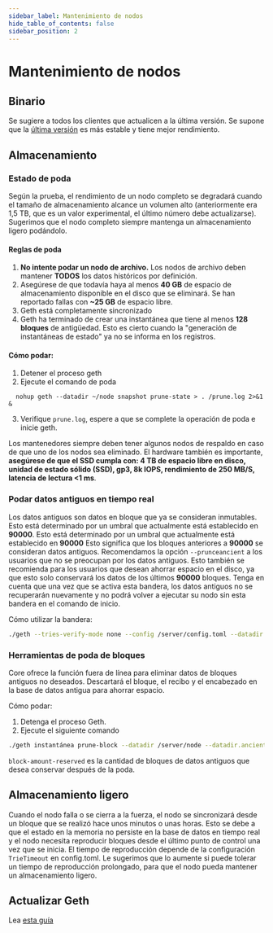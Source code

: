```yaml
---
sidebar_label: Mantenimiento de nodos
hide_table_of_contents: false
sidebar_position: 2
---
```


# Mantenimiento de nodos

## Binario

Se sugiere a todos los clientes que actualicen a la última versión. Se supone que la [última versión](https://github.com/coredao-org/core-chain/releases/latest) es más estable y tiene mejor rendimiento.

## Almacenamiento

### Estado de poda

Según la prueba, el rendimiento de un nodo completo se degradará cuando el tamaño de almacenamiento alcance un volumen alto (anteriormente era 1,5 TB, que es un valor experimental, el último número debe actualizarse). Sugerimos que el nodo completo siempre mantenga un almacenamiento ligero podándolo.

#### Reglas de poda

1. **No intente podar un nodo de archivo.** Los nodos de archivo deben mantener **TODOS** los datos históricos por definición.
2. Asegúrese de que todavía haya al menos **40 GB** de espacio de almacenamiento disponible en el disco que se eliminará. Se han reportado fallas con **~25 GB** de espacio libre.
3. Geth está completamente sincronizado
4. Geth ha terminado de crear una instantánea que tiene al menos **128 bloques** de antigüedad. Esto es cierto cuando la "generación de instantáneas de estado" ya no se informa en los registros.

#### Cómo podar:

1. Detener el proceso geth
2. Ejecute el comando de poda

`	nohup geth --datadir ~/node snapshot prune-state > . /prune.log 2>&1 & `

3. Verifique `prune.log`, espere a que se complete la operación de poda e inicie geth.

Los mantenedores siempre deben tener algunos nodos de respaldo en caso de que uno de los nodos sea eliminado. El hardware también es importante, **asegúrese de que el SSD cumpla con: 4 TB de espacio libre en disco, unidad de estado sólido (SSD), gp3, 8k IOPS, rendimiento de 250 MB/S, latencia de lectura \<1 ms**.

### Podar datos antiguos en tiempo real

Los datos antiguos son datos en bloque que ya se consideran inmutables. Esto está determinado por un umbral que actualmente está establecido en **90000**. Esto está determinado por un umbral que actualmente está establecido en **90000** Esto significa que los bloques anteriores a **90000** se consideran datos antiguos. Recomendamos la opción `--prunceancient` a los usuarios que no se preocupan por los datos antiguos. Esto también se recomienda para los usuarios que desean ahorrar espacio en el disco, ya que esto solo conservará los datos de los últimos **90000** bloques.  Tenga en cuenta que una vez que se activa esta bandera, los datos antiguos no se recuperarán nuevamente y no podrá volver a ejecutar su nodo sin esta bandera en el comando de inicio.

Cómo utilizar la bandera:

```bash
./geth --tries-verify-mode none --config /server/config.toml --datadir /server/node --cache 8000 --rpc.allow-unprotected-txs --txlookuplimit 0 --pruneancient=true --syncmode=full
```

### Herramientas de poda de bloques

Core ofrece la función fuera de línea para eliminar datos de bloques antiguos no deseados. Descartará el bloque, el recibo y el encabezado en la base de datos antigua para ahorrar espacio.

Cómo podar:

1. Detenga el proceso Geth.
2. Ejecute el siguiente comando

```bash
./geth instantánea prune-block --datadir /server/node --datadir.ancient ./chaindata/ancient --block-amount-reserved 1024
```

`block-amount-reserved` es la cantidad de bloques de datos antiguos que desea conservar después de la poda.

## Almacenamiento ligero

Cuando el nodo falla o se cierra a la fuerza, el nodo se sincronizará desde un bloque que se realizó hace unos minutos o unas horas. Esto se debe a que el estado en la memoria no persiste en la base de datos en tiempo real y el nodo necesita reproducir bloques desde el último punto de control una vez que se inicia. El tiempo de reproducción depende de la configuración `TrieTimeout` en config.toml.  Le sugerimos que lo aumente si puede tolerar un tiempo de reproducción prolongado, para que el nodo pueda mantener un almacenamiento ligero.

## Actualizar Geth

Lea [esta guía](/i18n/es/docusaurus-plugin-content-docs/current/Node/maintenance/network-upgrade.md)
